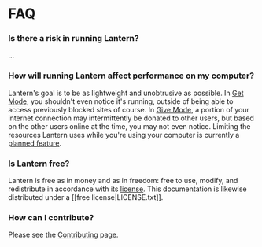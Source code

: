 # FAQ

### <a name="risk" /> Is there a risk in running Lantern?

...


### <a name="performance" /> How will running Lantern affect performance on my computer?

Lantern's goal is to be as lightweight and unobtrusive as possible. In [Get
Mode](En-User-Guide#wiki-get-mode), you shouldn't even notice it's running,
outside of being able to access previously blocked sites of course. In [Give
Mode](En-User-Guide#wiki-give-mode), a portion of your internet connection may
intermittently be donated to other users, but based on the other users online
at the time, you may not even notice. Limiting the resources Lantern uses while
you're using your computer is currently a [planned
feature](https://github.com/getlantern/lantern/issues/19).


### <a name="is-lantern-free"> Is Lantern free?

Lantern is free as in money and as in freedom: free to use, modify, and
redistribute in accordance with its
[license](https://raw.github.com/getlantern/lantern/master/LICENSE). This
documentation is likewise distributed under a [[free license|LICENSE.txt]].


### <a name="contributing" /> How can I contribute?

Please see the [Contributing](En-Contributing) page.
